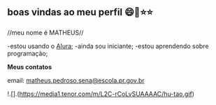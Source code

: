 ## **boas vindas ao meu perfil** 😄💙⭐⭐

//meu nome é MATHEUS//

-estou usando o [Alura](https://www.alura.com.br);
-ainda sou iniciante;
-estou aprendendo sobre programação;

**Meus contatos**

email: matheus.pedroso.sena@escola.pr.gov.br

!.[].(https://media1.tenor.com/m/L2C-rCoLvSUAAAAC/hu-tao.gif)
